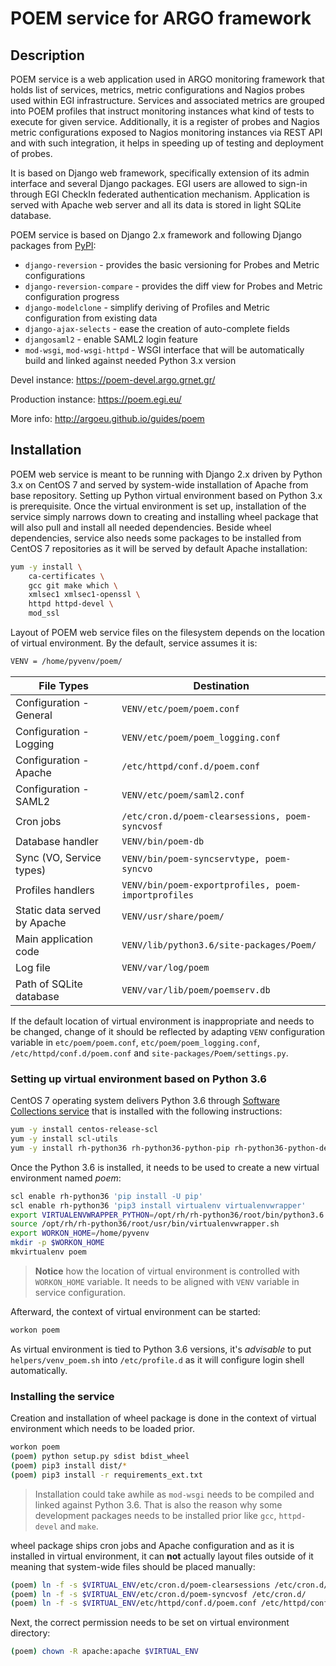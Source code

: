 # POEM service for ARGO framework

## Description

POEM service is a web application used in ARGO monitoring framework that holds list of services, metrics, metric configurations and Nagios probes used within EGI infrastructure. Services and associated metrics are grouped into POEM profiles that instruct monitoring instances what kind of tests to execute for given service. Additionally, it is a register of probes and Nagios metric configurations exposed to Nagios monitoring instances via REST API and with such integration, it helps in speeding up of testing and deployment of probes.

It is based on Django web framework, specifically extension of its admin interface and several Django packages. EGI users are allowed to sign-in through EGI CheckIn federated authentication mechanism. Application is served with Apache web server and all its data is stored in light SQLite database.

POEM service is based on Django 2.x framework and following Django packages from [PyPI](https://pypi.org/):
* `django-reversion` - provides the basic versioning for Probes and Metric configurations 
* `django-reversion-compare` - provides the diff view for Probes and Metric configuration progress 
* `django-modelclone` - simplify deriving of Profiles and Metric configuration from existing data 
* `django-ajax-selects` - ease the creation of auto-complete fields
* `djangosaml2` - enable SAML2 login feature
* `mod-wsgi`, `mod-wsgi-httpd` - WSGI interface that will be automatically build and linked against needed Python 3.x version 

Devel instance: https://poem-devel.argo.grnet.gr/

Production instance: https://poem.egi.eu/

More info: http://argoeu.github.io/guides/poem

## Installation

POEM web service is meant to be running with Django 2.x driven by Python 3.x on CentOS 7 and served by system-wide installation of Apache from base repository. Setting up Python virtual environment based on Python 3.x is prerequisite. Once the virtual environment is set up, installation of the service simply narrows down to creating and installing wheel package that will also pull and install all needed dependencies. Beside wheel dependencies, service also needs some packages to be installed from CentOS 7 repositories as it will be served by default Apache installation:

```sh
yum -y install \
	ca-certificates \
	gcc git make which \
	xmlsec1 xmlsec1-openssl \
	httpd httpd-devel \
	mod_ssl
```

Layout of POEM web service files on the filesystem depends on the location of virtual environment. By the default, service assumes it is:

```sh
VENV = /home/pyvenv/poem/
```

| File Types								   | Destination                                         |
|------------------------------|-----------------------------------------------------|
| Configuration - General		   | `VENV/etc/poem/poem.conf`                           |
| Configuration - Logging		   | `VENV/etc/poem/poem_logging.conf`                   |
| Configuration - Apache		   | `/etc/httpd/conf.d/poem.conf`                       |
| Configuration - SAML2			   | `VENV/etc/poem/saml2.conf`                          |
| Cron jobs									   | `/etc/cron.d/poem-clearsessions, poem-syncvosf`     |
| Database handler					   | `VENV/bin/poem-db`                                  |
| Sync (VO, Service types)	   | `VENV/bin/poem-syncservtype, poem-syncvo`           |
| Profiles handlers					   | `VENV/bin/poem-exportprofiles, poem-importprofiles` |
| Static data served by Apache | `VENV/usr/share/poem/`                              |
| Main application code        | `VENV/lib/python3.6/site-packages/Poem/`            |
| Log file                     | `VENV/var/log/poem`                                 |
| Path of SQLite database      | `VENV/var/lib/poem/poemserv.db`                     |

If the default location of virtual environment is inappropriate and needs to be changed, change of it should be reflected by adapting `VENV` configuration variable in `etc/poem/poem.conf`, `etc/poem/poem_logging.conf`, `/etc/httpd/conf.d/poem.conf` and `site-packages/Poem/settings.py`.

### Setting up virtual environment based on Python 3.6

CentOS 7 operating system delivers Python 3.6 through [Software Collections service](https://www.softwarecollections.org/en/scls/rhscl/rh-python36/) that is installed with the following instructions:

```sh
yum -y install centos-release-scl
yum -y install scl-utils
yum -y install rh-python36 rh-python36-python-pip rh-python36-python-devel
```

Once the Python 3.6 is installed, it needs to be used to create a new virtual environment named _poem_:

```sh
scl enable rh-python36 'pip install -U pip'
scl enable rh-python36 'pip3 install virtualenv virtualenvwrapper'
export VIRTUALENVWRAPPER_PYTHON=/opt/rh/rh-python36/root/bin/python3.6
source /opt/rh/rh-python36/root/usr/bin/virtualenvwrapper.sh
export WORKON_HOME=/home/pyvenv
mkdir -p $WORKON_HOME
mkvirtualenv poem
```

> **Notice** how the location of virtual environment is controlled with `WORKON_HOME` variable. It needs to be aligned with `VENV` variable in service configuration. 

Afterward, the context of virtual environment can be started:

```sh
workon poem
```

As virtual environment is tied to Python 3.6 versions, it's *advisable* to put `helpers/venv_poem.sh` into `/etc/profile.d` as it will configure login shell automatically.

### Installing the service

Creation and installation of wheel package is done in the context of virtual environment which needs to be loaded prior.

```sh
workon poem
(poem) python setup.py sdist bdist_wheel
(poem) pip3 install dist/*
(poem) pip3 install -r requirements_ext.txt
```
> Installation could take awhile as `mod-wsgi` needs to be compiled and linked against Python 3.6. That is also the reason why some development packages needs to be installed prior like `gcc`, `httpd-devel` and `make`.

wheel package ships cron jobs and Apache configuration and as it is installed in virtual environment, it can **not** actually layout files outside of it meaning that system-wide files should be placed manually:

```sh
(poem) ln -f -s $VIRTUAL_ENV/etc/cron.d/poem-clearsessions /etc/cron.d/
(poem) ln -f -s $VIRTUAL_ENV/etc/cron.d/poem-syncvosf /etc/cron.d/
(poem) ln -f -s $VIRTUAL_ENV/etc/httpd/conf.d/poem.conf /etc/httpd/conf.d/
```

Next, the correct permission needs to be set on virtual environment directory:

```sh
(poem) chown -R apache:apache $VIRTUAL_ENV
```





		



